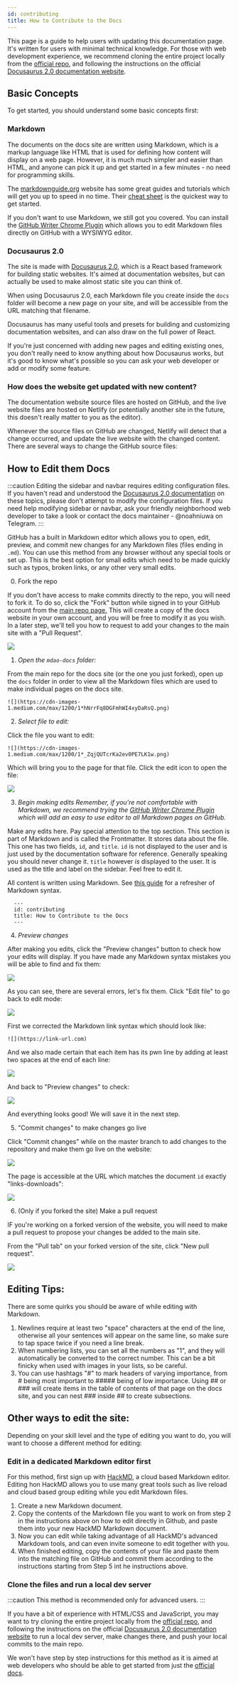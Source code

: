```yaml
---
id: contributing
title: How to Contribute to the Docs
---
```


This page is a guide to help users with updating this documentation page. It's written for users with minimal technical knowledge. For those with web development experience, we recommend cloning the entire project locally from the [official repo](https://github.com/MantraDAO/mdao-docs), and following the instructions on the official [Docusaurus 2.0 documentation website](https://v2.docusaurus.io/docs/installation#running-the-development-server). 

## Basic Concepts

To get started, you should understand some basic concepts first:

### Markdown

The documents on the docs site are written using Markdown, which is a markup language like HTML that is used for defining how content will display on a web page. However, it is much much simpler and easier than HTML, and anyone can pick it up and get started in a few minutes - no need for programming skills. 

The [markdownguide.org](https://www.markdownguide.org/) website has some great guides and tutorials which will get you up to speed in no time. Their [cheat sheet](https://www.markdownguide.org/cheat-sheet/) is the quickest way to get started.

If you don't want to use Markdown, we still got you covered. You can install the [GitHub Writer Chrome Plugin](https://ckeditor.com/github-writer/) which allows you to edit Markdown files directly on GitHub with a WYSIWYG editor.

### Docusaurus 2.0

The site is made with [Docusaurus 2.0](https://v2.docusaurus.io/docs/), which is a React based framework for building static websites. It's aimed at documentation websites, but can actually be used to make almost static site you can think of. 

When using Docusaurus 2.0, each Markdown file you create inside the `docs` folder will become a new page on your site, and will be accessible from the URL matching that filename.

Docusaurus has many useful tools and presets for building and customizing documentation websites, and can also draw on the full power of React. 

If you're just concerned with adding new pages and editing existing ones, you don't really need to know anything about how Docusaurus works, but it's good to know what's possible so you can ask your web developer or add or modify some feature.

### How does the website get updated with new content?

The documentation website source files are hosted on GitHub, and the live website files are hosted on Netlify (or potentially another site in the future, this doesn't really matter to you as the editor). 

Whenever the source files on GitHub are changed, Netlify will detect that a change occurred, and update the live website with the changed content. There are several ways to change the GitHub source files:

## How to Edit them Docs

:::caution
Editing the sidebar and navbar requires editing configuration files. If you haven't read and understood the [Docusaurus 2.0 documentation](https://v2.docusaurus.io/docs/) on these topics, please don't attempt to modify the configuration files. If you need help modifying sidebar or navbar, ask your friendly neighborhood web developer to take a look or contact the docs maintainer - @noahniuwa on Telegram.
:::


GitHub has a built in Markdown editor which allows you to open, edit, preview, and commit new changes for any Markdown files (files ending in `.md`). You can use this method from any browser without any special tools or set up. This is the best option for small edits which need to be made quickly such as typos, broken links, or any other very small edits.

0. Fork the repo

If you don't have access to make commits directly to the repo, you will need to fork it. To do so, click the "Fork" button while signed in to your GitHub account from the [main repo page.](https://github.com/MantraDAO/mdao-docs) This will create a copy of the docs website in your own account, and you will be free to modify it as you wish. In a later step, we'll tell you how to request to add your changes to the main site with a "Pull Request".

![](https://cdn-images-1.medium.com/max/1200/1*IxE11sUFcIuS6AZ_CDr7aQ.png)

1. *Open the `mdao-docs` folder:*  
    
  From the main repo for the docs site (or the one you just forked), open up the `docs` folder in order to view all the Markdown files which are used to make individual pages on the docs site.     
   
    ![](https://cdn-images-1.medium.com/max/1200/1*hNrrFq8DGFmhWI4xyDaRsQ.png)     
  
2. *Select file to edit:*

  Click the file you want to edit:

    ![](https://cdn-images-1.medium.com/max/1200/1*_ZqjQUTcrKa2ev0PE7LK1w.png)

  Which will bring you to the page for that file. Click the edit icon to open the file:

  ![](https://cdn-images-1.medium.com/max/1200/1*9zYKJvqVu6S7xd__8qeTGQ.png)

3. *Begin making edits*
*Remember, if you're  not comfortable with Markdown, we recommend trying the [GitHub Writer Chrome Plugin](https://ckeditor.com/github-writer/) which will add an easy to use editor to all Markdown pages on GitHub.*

Make any edits here. Pay special attention to the top section. This section is part of Markdown and is called the Frontmatter. It stores data about the file. This one has two fields, `id`, and `title`. `id` is not displayed to the user and is just used by the documentation software for reference. Generally speaking you should never change it. `title` however *is* displayed to the user. It is used as the title and label on the sidebar. Feel free to edit it. 

All content is written using Markdown. See [this guide](https://www.markdownguide.org/) for a refresher of Markdown syntax.
 
  ```
    ---
    id: contributing
    title: How to Contribute to the Docs
    ---
  ```

4. *Preview changes*

After making you edits, click the "Preview changes" button to check how your edits will display. If you have made any Markdown syntax mistakes you will be able to find and fix them:

![](https://cdn-images-1.medium.com/max/1200/1*f56x6Bueqr6xRCFYRZgfEw.png)

As you can see, there are several errors, let's fix them. Click "Edit file" to go back to edit mode:

![](https://cdn-images-1.medium.com/max/1200/1*0OtSKo5c7Krk7b00CXkRaw.png)

  First we corrected the Markdown link syntax which should look like:

 `![](https://link-url.com)`

  And we also made certain that each item has its pwn line by adding at least two spaces at the end of each line:

 ![](https://cdn-images-1.medium.com/max/1200/1*PQG9h5UNsuFngG2lFLWfeQ.png)

  And back to "Preview changes" to check:

  ![](https://cdn-images-1.medium.com/max/1200/1*jKJnK-AiTqc81jaUff7RYw.png)

  And everything looks good! We will save it in the next step.

5. "Commit changes" to make changes go live 

Click "Commit changes" while on the master branch to add changes to the repository and make them go live on the website:

![](https://cdn-images-1.medium.com/max/1200/1*PKlPzgTB_dyZG_MOLwh2Jw.png)

The page is accessible at the URL which matches the document `id` exactly "links-downloads":

![](https://cdn-images-1.medium.com/max/1200/1*2BB_5SlS_EXhVox9PUtFxQ.png)
 
6. (Only if you forked the site) Make a pull request

IF you're working on a forked version of the website, you will need to make a pull request to propose your changes be added to the main site.

From the "Pull tab" on your forked version of the site, click "New pull request". 

![](https://cdn-images-1.medium.com/max/1200/1*RhBl51iPyWl5w9g1e5LV8A.png)


## Editing Tips:

There are some quirks you should be aware of while editing with Markdown.

1. Newlines require at least two "space" characters at the end of the line, otherwise all your sentences will appear on the same line, so make sure to tap space twice if you need a line break.
1. When numbering lists, you can set all the numbers as "1", and they will automatically be converted to the correct number. This can be a bit finicky when used with images in your lists, so be careful. 
1. You can use hashtags "#" to mark headers of varying importance, from # being most important to ##### being of low importance. Using ## or ### will create items in the table of contents of that page on the docs site, and you can nest ### inside ## to create subsections. 



## Other ways to edit the site:


Depending on your skill level and the type of editing you want to do, you will want to choose a different method for editing:

### Edit in a dedicated Markdown editor first

For this method, first sign up with [HackMD](https://hackmd.io/), a cloud based Markdown editor. Editing hon HackMD allows you to use many great tools such as live reload and cloud based group editing while you edit Markdown files.

1. Create a new Markdown document. 
2. Copy the contents of the Markdown file you want to work on from step 2 in the instructions above on how to edit directly in Github, and paste them into your new HackMD Markdown document. 
3. Now you can edit while taking advantage of all HackMD's advanced Markdown tools, and can even invite someone to edit together with you.
4. When finished editing, copy the contents of your file and paste them into the matching file on GitHub and commit them according to the instructions starting from Step 5 int he instructions above.

### Clone the files and run a local dev server 
:::caution
This method is recommended only for advanced users.
:::

If you have a bit of experience with HTML/CSS and JavaScript, you may want to try cloning the entire project locally from the [official repo](https://github.com/MantraDAO/mdao-docs), and following the instructions on the official [Docusaurus 2.0 documentation website](https://v2.docusaurus.io/docs/installation#running-the-development-server) to run a local dev server, make changes there, and push your local commits to the main repo. 

We won't have step by step instructions for this method as it is aimed at web developers who should be able to get started from just the [official docs](https://v2.docusaurus.io/).
